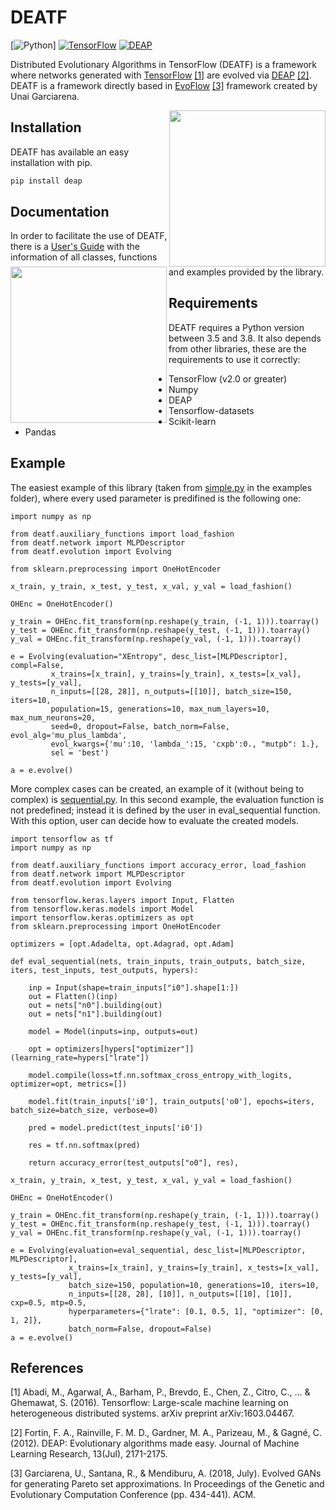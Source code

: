 # DEATF

[![Python](https://img.shields.io/badge/Python-3.6-blue)]
[![TensorFlow](https://img.shields.io/badge/TensorFlow-2.5-green)](https://www.tensorflow.org/)
[![DEAP](https://img.shields.io/badge/DEAP-1.0-brightgreen)](https://deap.readthedocs.io/en/master/)

Distributed Evolutionary Algorithms in TensorFlow (DEATF) is a framework where networks generated with <a href="https://www.tensorflow.org/">TensorFlow</a> [[1]](#1) are evolved via <a href="deap.readthedocs.org/">DEAP</a> [[2]](#2). DEATF is a framework directly based in <a href="https://github.com/unaigarciarena/EvoFlow">EvoFlow</a> [[3]](#3) framework created by Unai Garciarena.

<p align="left">
<a href="https://github.com/deap/deap"><img src="https://repository-images.githubusercontent.com/20035587/2559bd00-9a75-11e9-9686-0697d18522cf" height=250 align="right" /></a>
<a href="https://www.tensorflow.org/"><img src="https://upload.wikimedia.org/wikipedia/commons/2/2d/Tensorflow_logo.svg" height=250 align="left" /></a>
</p>

## Installation

DEATF has available an easy installation with pip.

```bash
pip install deap
```

## Documentation

In order to facilitate the use of DEATF, there is a <a href='https://deatf.readthedocs.io/en/latest/index.html'>User's Guide</a> with the information of all classes, functions and examples provided by the library.

## Requirements

DEATF requires a Python version between 3.5 and 3.8. It also depends from other libraries, these are the requirements to use it correctly:

 - TensorFlow (v2.0 or greater)
 -  Numpy 
 - DEAP
 - Tensorflow-datasets 
 - Scikit-learn
 - Pandas

## Example

The easiest example of this library (taken from <a href="https://github.com/IvanHCenalmor/deatf/blob/main/examples/simple.py">simple.py</a> in the examples folder), where every used parameter is predifined is the following one:

```
import numpy as np

from deatf.auxiliary_functions import load_fashion
from deatf.network import MLPDescriptor
from deatf.evolution import Evolving

from sklearn.preprocessing import OneHotEncoder

x_train, y_train, x_test, y_test, x_val, y_val = load_fashion()

OHEnc = OneHotEncoder()

y_train = OHEnc.fit_transform(np.reshape(y_train, (-1, 1))).toarray()
y_test = OHEnc.fit_transform(np.reshape(y_test, (-1, 1))).toarray()
y_val = OHEnc.fit_transform(np.reshape(y_val, (-1, 1))).toarray()

e = Evolving(evaluation="XEntropy", desc_list=[MLPDescriptor], compl=False,
         x_trains=[x_train], y_trains=[y_train], x_tests=[x_val], y_tests=[y_val], 
         n_inputs=[[28, 28]], n_outputs=[[10]], batch_size=150, iters=10, 
         population=15, generations=10, max_num_layers=10, max_num_neurons=20,
         seed=0, dropout=False, batch_norm=False, evol_alg='mu_plus_lambda',
         evol_kwargs={'mu':10, 'lambda_':15, 'cxpb':0., "mutpb": 1.},
         sel = 'best')

a = e.evolve()
```
More complex cases can be created, an example of it (without being to complex) is <a href="https://github.com/IvanHCenalmor/deatf/blob/main/examples/sequential.py">sequential.py</a>.  In this second example, the evaluation function is not predefined; instead it is defined by the user in eval_sequential function. With this option, user can decide how to evaluate the created models.

```
import tensorflow as tf
import numpy as np

from deatf.auxiliary_functions import accuracy_error, load_fashion
from deatf.network import MLPDescriptor
from deatf.evolution import Evolving

from tensorflow.keras.layers import Input, Flatten
from tensorflow.keras.models import Model
import tensorflow.keras.optimizers as opt
from sklearn.preprocessing import OneHotEncoder

optimizers = [opt.Adadelta, opt.Adagrad, opt.Adam]

def eval_sequential(nets, train_inputs, train_outputs, batch_size, iters, test_inputs, test_outputs, hypers):
   
    inp = Input(shape=train_inputs["i0"].shape[1:])
    out = Flatten()(inp)
    out = nets["n0"].building(out)
    out = nets["n1"].building(out)

    model = Model(inputs=inp, outputs=out)
    
    opt = optimizers[hypers["optimizer"]](learning_rate=hypers["lrate"])
    
    model.compile(loss=tf.nn.softmax_cross_entropy_with_logits, optimizer=opt, metrics=[])
    
    model.fit(train_inputs['i0'], train_outputs['o0'], epochs=iters, batch_size=batch_size, verbose=0)

    pred = model.predict(test_inputs['i0'])
        
    res = tf.nn.softmax(pred)

    return accuracy_error(test_outputs["o0"], res),

x_train, y_train, x_test, y_test, x_val, y_val = load_fashion()

OHEnc = OneHotEncoder()

y_train = OHEnc.fit_transform(np.reshape(y_train, (-1, 1))).toarray()
y_test = OHEnc.fit_transform(np.reshape(y_test, (-1, 1))).toarray()
y_val = OHEnc.fit_transform(np.reshape(y_val, (-1, 1))).toarray()

e = Evolving(evaluation=eval_sequential, desc_list=[MLPDescriptor, MLPDescriptor], 
             x_trains=[x_train], y_trains=[y_train], x_tests=[x_val], y_tests=[y_val], 
             batch_size=150, population=10, generations=10, iters=10, 
             n_inputs=[[28, 28], [10]], n_outputs=[[10], [10]], cxp=0.5, mtp=0.5, 
             hyperparameters={"lrate": [0.1, 0.5, 1], "optimizer": [0, 1, 2]},
             batch_norm=False, dropout=False)
a = e.evolve()
```

## References
<a id="1">[1]</a> 
Abadi, M., Agarwal, A., Barham, P., Brevdo, E., Chen, Z., Citro, C., ... & Ghemawat, S. (2016). Tensorflow: Large-scale machine learning on heterogeneous distributed systems. arXiv preprint arXiv:1603.04467.

<a id="2">[2]</a> 
Fortin, F. A., Rainville, F. M. D., Gardner, M. A., Parizeau, M., & Gagné, C. (2012). DEAP: Evolutionary algorithms made easy. Journal of Machine Learning Research, 13(Jul), 2171-2175.

<a id="3">[3]</a> 
Garciarena, U., Santana, R., & Mendiburu, A. (2018, July). Evolved GANs for generating Pareto set approximations. In Proceedings of the Genetic and Evolutionary Computation Conference (pp. 434-441). ACM.
